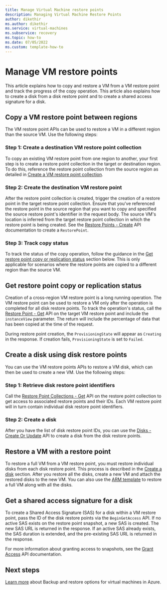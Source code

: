 ```yaml
---
title: Manage Virtual Machine restore points
description: Managing Virtual Machine Restore Points
author: dikethir
ms.author: dikethir
ms.service: virtual-machines
ms.subservice: recovery
ms.topic: how-to
ms.date: 07/05/2022
ms.custom: template-how-to
---
```


# Manage VM restore points

This article explains how to copy and restore a VM from a VM restore point and track the progress of the copy operation. This article also explains how to create a disk from a disk restore point and to create a shared access signature for a disk.

## Copy a VM restore point between regions

The VM restore point APIs can be used to restore a VM in a different region than the source VM. 
Use the following steps:

### Step 1: Create a destination VM restore point collection

To copy an existing VM restore point from one region to another, your first step is to create a restore point collection in the target or destination region. To do this, reference the restore point collection from the source region as detailed in [Create a VM restore point collection](create-restore-points.md#step-1-create-a-vm-restore-point-collection).

### Step 2: Create the destination VM restore point

After the restore point collection is created, trigger the creation of a restore point in the target restore point collection. Ensure that you've referenced the restore point in the source region that you want to copy and specified the source restore point's identifier in the request body. The source VM's location is inferred from the target restore point collection in which the restore point is being created.
See the [Restore Points - Create](/rest/api/compute/restore-points/create) API documentation to create a `RestorePoint`.

### Step 3: Track copy status

To track the status of the copy operation, follow the guidance in the [Get restore point copy or replication status](#get-restore-point-copy-or-replication-status) section below. This is only applicable for scenarios where the restore points are copied to a different region than the source VM.

## Get restore point copy or replication status

Creation of a cross-region VM restore point is a long running operation. The VM restore point can be used to restore a VM only after the operation is completed for all disk restore points. To track the operation's status, call the [Restore Point - Get](/rest/api/compute/restore-points/get) API on the target VM restore point and include the `instanceView` parameter. The return will include the percentage of data that has been copied at the time of the request.

During restore point creation, the `ProvisioningState` will appear as `Creating` in the response. If creation fails, `ProvisioningState` is set to `Failed`.

## Create a disk using disk restore points

You can use the VM restore points APIs to restore a VM disk, which can then be used to create a new VM.
Use the following steps:

### Step 1: Retrieve disk restore point identifiers

Call the [Restore Point Collections - Get](/rest/api/compute/restore-point-collections/get) API on the restore point collection to get access to associated restore points and their IDs. Each VM restore point will in turn contain individual disk restore point identifiers.

### Step 2: Create a disk

After you have the list of disk restore point IDs, you can use the [Disks - Create Or Update](/rest/api/compute/disks/create-or-update) API to create a disk from the disk restore points.

## Restore a VM with a restore point

To restore a full VM from a VM restore point, you must restore individual disks from each disk restore point. This process is described in the [Create a disk](#create-a-disk-using-disk-restore-points) section. After you restore all the disks, create a new VM and attach the restored disks to the new VM.
You can also use the [ARM template](https://github.com/Azure/Virtual-Machine-Restore-Points/blob/main/RestoreVMFromRestorePoint.json) to restore a full VM along with all the disks.

## Get a shared access signature for a disk

To create a Shared Access Signature (SAS) for a disk within a VM restore point, pass the ID of the disk restore points via the `BeginGetAccess` API. If no active SAS exists on the restore point snapshot, a new SAS is created. The new SAS URL is returned in the response. If an active SAS already exists, the SAS duration is extended, and the pre-existing SAS URL is returned in the response.

For more information about granting access to snapshots, see the [Grant Access](/rest/api/compute/snapshots/grant-access) API documentation.

## Next steps

[Learn more](backup-recovery.md) about Backup and restore options for virtual machines in Azure.
